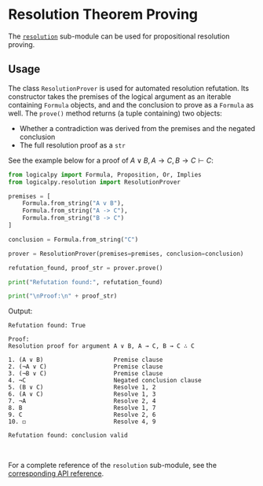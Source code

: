 # Resolution Theorem Proving

The [`resolution`](../api-reference/logicalpy/normal_forms.md) sub-module can be used for propositional
resolution proving.

## Usage

The class `ResolutionProver` is used for automated resolution refutation.
Its constructor takes the premises of the logical argument as an iterable containing `Formula` objects, and
and the conclusion to prove as a `Formula` as well.
The `prove()` method returns (a tuple containing) two objects:

 - Whether a contradiction was derived from the premises and the negated conclusion
 - The full resolution proof as a `str`

See the example below for a proof of $A \lor B, A \to C, B \to C \vdash C$:

```python
from logicalpy import Formula, Proposition, Or, Implies
from logicalpy.resolution import ResolutionProver

premises = [
    Formula.from_string("A v B"),
    Formula.from_string("A -> C"),
    Formula.from_string("B -> C")
]

conclusion = Formula.from_string("C")

prover = ResolutionProver(premises=premises, conclusion=conclusion)

refutation_found, proof_str = prover.prove()

print("Refutation found:", refutation_found)

print("\nProof:\n" + proof_str)
```

Output:

```
Refutation found: True

Proof:
Resolution proof for argument A ∨ B, A → C, B → C ∴ C

1. (A ∨ B)                    Premise clause
2. (¬A ∨ C)                   Premise clause
3. (¬B ∨ C)                   Premise clause
4. ¬C                         Negated conclusion clause
5. (B ∨ C)                    Resolve 1, 2
6. (A ∨ C)                    Resolve 1, 3
7. ¬A                         Resolve 2, 4
8. B                          Resolve 1, 7
9. C                          Resolve 2, 6
10. ◻                         Resolve 4, 9

Refutation found: conclusion valid
```

<br>

For a complete reference of the `resolution` sub-module, see the [corresponding API reference](../api-reference/logicalpy/resolution.md).
